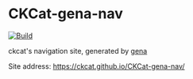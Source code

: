 # CKCat-gena-nav

[![Build](https://github.com/CKCat/CKCat-gena-nav/actions/workflows/generate.yml/badge.svg)](https://github.com/CKCat/CKCat-gena-nav/actions/workflows/generate.yml)

ckcat's navigation site, generated by [gena](https://github.com/x1ah/gena)

Site address: https://ckcat.github.io/CKCat-gena-nav/